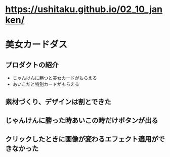 # https://ushitaku.github.io/02_10_janken/
# 美女カードダス
## プロダクトの紹介
- じゃんけんに勝つと美女カードがもらえる
- あいこだと特別カードがもらえる

## 素材づくり、デザインは割とできた

## じゃんけんに勝った時あいこの時だけボタンが出る
## クリックしたときに画像が変わるエフェクト適用ができなかった

